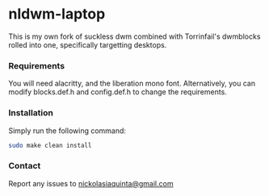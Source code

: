 # nldwm-laptop
This is my own fork of suckless dwm combined with Torrinfail's dwmblocks rolled into one, specifically targetting desktops.

### Requirements
You will need alacritty, and the liberation mono font. Alternatively, you can modify blocks.def.h and config.def.h to change the requirements.

### Installation
Simply run the following command:
```bash
sudo make clean install
```

### Contact
Report any issues to nickolasiaquinta@gmail.com
